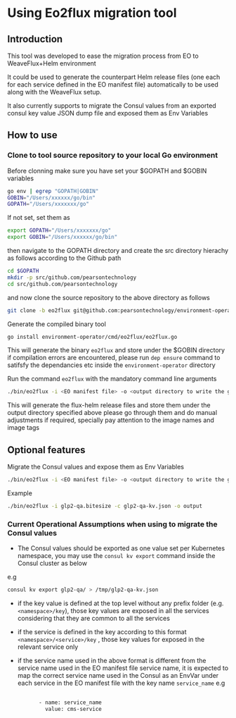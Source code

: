 # Using Eo2flux migration tool

## Introduction

This tool was developed to ease the migration process from EO to WeaveFlux+Helm environment

It could be used to generate the counterpart Helm release files (one each for each service defined in the EO manifest file) automatically to be used along with the WeaveFlux setup.

It also currently supports to migrate the Consul values from an exported consul key value JSON dump file and exposed them as Env Variables

## How to use

### Clone to tool source repository to your local Go environment

Before clonning make sure you have set your $GOPATH and $GOBIN variables 

```bash
go env | egrep "GOPATH|GOBIN"       
GOBIN="/Users/xxxxxx/go/bin"
GOPATH="/Users/xxxxxxx/go"
```
If not set, set them as 

```bash
export GOPATH="/Users/xxxxxxx/go"
export GOBIN="/Users/xxxxxx/go/bin"
```
then navigate to the GOPATH directory and create the src directory hierachy as follows according to the Github path

```bash
cd $GOPATH
mkdir -p src/github.com/pearsontechnology
cd src/github.com/pearsontechnology
```
and now clone the source repository to the above directory as follows

```bash
git clone -b eo2flux git@github.com:pearsontechnology/environment-operator.git
```
Generate the compiled binary tool

```bash
go install environment-operator/cmd/eo2flux/eo2flux.go
```

This will generate the binary `eo2flux` and store under the $GOBIN directory
if compilation errors are encountered, 
please run ```dep ensure``` command to satifsfy the dependancies etc
inside the `environment-operator` directory

Run the command `eo2flux` with the mandatory command line arguments

```bash
./bin/eo2flux -i <EO manifest file> -o <output directory to write the generated files>
```
This will generate the flux-helm release files and store them under the output directory specified above
please go through them and do manual adjustments if required, specially pay attention to the 
image names and image tags

## Optional features 

Migrate the Consul values and expose them as Env Variables

```bash
./bin/eo2flux -i <EO manifest file> -o <output directory to write the generated files> -c <Consul exported value dump JSON file>
```
Example

```bash
./bin/eo2flux -i glp2-qa.bitesize -c glp2-qa-kv.json -o output
``` 

### Current Operational Assumptions when using to migrate the Consul values

- The Consul values should be exported as one value set per Kubernetes namespace, 
  you may use the `consul kv export` command inside the Consul cluster as below

e.g
```bash
consul kv export glp2-qa/ > /tmp/glp2-qa-kv.json
```
- if the key value is defined at the top level without any prefix folder (e.g. `<namespace>/key`), those key values are exposed in all the services considering that they are common to all the services

- if the service is defined in the key according to this format `<namespace>/<service>/key` , those key values for exposed in the relevant service only
- if the service name used in the above format is different from the service name used in the EO manifest file service name, it is expected to map the correct service name used in the Consul as an EnvVar under each service in the EO manifest file with the key name `service_name`
e.g
```bash
   
          - name: service_name
            value: cms-service
``` 

